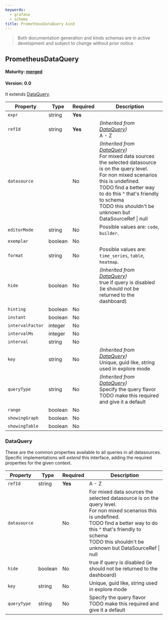```yaml
---
keywords:
  - grafana
  - schema
title: PrometheusDataQuery kind
---
```

> Both documentation generation and kinds schemas are in active development and subject to change without prior notice.

## PrometheusDataQuery

#### Maturity: [merged](../../../maturity/#merged)
#### Version: 0.0



It extends [DataQuery](#dataquery).

| Property         | Type    | Required | Description                                                                                                                                                                                                                                                                                            |
|------------------|---------|----------|--------------------------------------------------------------------------------------------------------------------------------------------------------------------------------------------------------------------------------------------------------------------------------------------------------|
| `expr`           | string  | **Yes**  |                                                                                                                                                                                                                                                                                                        |
| `refId`          | string  | **Yes**  | *(Inherited from [DataQuery](#dataquery))*<br/>A - Z                                                                                                                                                                                                                                                   |
| `datasource`     |         | No       | *(Inherited from [DataQuery](#dataquery))*<br/>For mixed data sources the selected datasource is on the query level.<br/>For non mixed scenarios this is undefined.<br/>TODO find a better way to do this ^ that's friendly to schema<br/>TODO this shouldn't be unknown but DataSourceRef &#124; null |
| `editorMode`     | string  | No       | Possible values are: `code`, `builder`.                                                                                                                                                                                                                                                                |
| `exemplar`       | boolean | No       |                                                                                                                                                                                                                                                                                                        |
| `format`         | string  | No       | Possible values are: `time_series`, `table`, `heatmap`.                                                                                                                                                                                                                                                |
| `hide`           | boolean | No       | *(Inherited from [DataQuery](#dataquery))*<br/>true if query is disabled (ie should not be returned to the dashboard)                                                                                                                                                                                  |
| `hinting`        | boolean | No       |                                                                                                                                                                                                                                                                                                        |
| `instant`        | boolean | No       |                                                                                                                                                                                                                                                                                                        |
| `intervalFactor` | integer | No       |                                                                                                                                                                                                                                                                                                        |
| `intervalMs`     | integer | No       |                                                                                                                                                                                                                                                                                                        |
| `interval`       | string  | No       |                                                                                                                                                                                                                                                                                                        |
| `key`            | string  | No       | *(Inherited from [DataQuery](#dataquery))*<br/>Unique, guid like, string used in explore mode                                                                                                                                                                                                          |
| `queryType`      | string  | No       | *(Inherited from [DataQuery](#dataquery))*<br/>Specify the query flavor<br/>TODO make this required and give it a default                                                                                                                                                                              |
| `range`          | boolean | No       |                                                                                                                                                                                                                                                                                                        |
| `showingGraph`   | boolean | No       |                                                                                                                                                                                                                                                                                                        |
| `showingTable`   | boolean | No       |                                                                                                                                                                                                                                                                                                        |

### DataQuery

These are the common properties available to all queries in all datasources.
Specific implementations will *extend* this interface, adding the required
properties for the given context.

| Property     | Type    | Required | Description                                                                                                                                                                                                                                             |
|--------------|---------|----------|---------------------------------------------------------------------------------------------------------------------------------------------------------------------------------------------------------------------------------------------------------|
| `refId`      | string  | **Yes**  | A - Z                                                                                                                                                                                                                                                   |
| `datasource` |         | No       | For mixed data sources the selected datasource is on the query level.<br/>For non mixed scenarios this is undefined.<br/>TODO find a better way to do this ^ that's friendly to schema<br/>TODO this shouldn't be unknown but DataSourceRef &#124; null |
| `hide`       | boolean | No       | true if query is disabled (ie should not be returned to the dashboard)                                                                                                                                                                                  |
| `key`        | string  | No       | Unique, guid like, string used in explore mode                                                                                                                                                                                                          |
| `queryType`  | string  | No       | Specify the query flavor<br/>TODO make this required and give it a default                                                                                                                                                                              |


